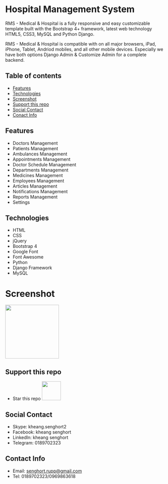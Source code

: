 # Hospital Management System

RMS - Medical & Hospital is a fully responsive and easy customizable template built with the Bootstrap 4+ framework, latest web technology HTML5, CSS3, MySQL and Python Django. 

RMS - Medical & Hospital is compatible with on all major browsers, iPad, iPhone, Tablet, Andriod mobiles, and all other mobile devices. Especially we have both options Django Admin & Customize Admin for a complete backend.

## Table of contents
* [Features](#features)
* [Technologies](#technologies)
* [Screenshot](#screenshot)
* [Support this repo](#support-this-repo)
* [Social Contact](#social-contact)
* [Conact Info](#contact-info)

## Features
- Doctors Management
- Patients Management
- Ambulances Management
- Appointments Management
- Doctor Schedule Management
- Departments Management
- Medicines Management
- Employees Management
- Articles Management
- Notifications Management
- Reports Management
- Settings

## Technologies
- HTML
- CSS
- jQuery
- Bootstrap 4
- Google Font
- Font Awesome
- Python
- Django Framework
- MySQL

# Screenshot
<img src="https://github.com/ithemecambo/hospital_management_system/screenshot/dashboard.png" width="170"> 

## Support this repo
* Star this repo <img src="#" width="60">

## Social Contact
* Skype: kheang.senghort2
* Facebook: kheang senghort
* LinkedIn: kheang senghort
* Telegram: 0189702323

## Contact Info
* Email: senghort.rupp@gmail.com
* Tel: 0189702323/0969863618